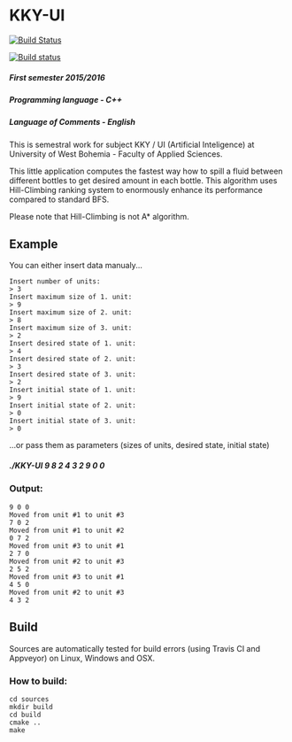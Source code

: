 # KKY-UI

[![Build Status](https://travis-ci.org/peldax/KKY-UI.svg?branch=master)](https://travis-ci.org/peldax/KKY-UI)

[![Build status](https://ci.appveyor.com/api/projects/status/639x11v3muwa2rbe/branch/master?svg=true)](https://ci.appveyor.com/project/peldax/kky-ui/branch/master)

##### First semester 2015/2016
##### Programming language - C++
##### Language of Comments - English

This is semestral work for subject KKY / UI (Artificial Inteligence) at University of West Bohemia - Faculty of Applied Sciences.

This little application computes the fastest way how to spill a fluid between different bottles to get desired amount in each bottle.
This algorithm uses Hill-Climbing ranking system to enormously enhance its performance compared to standard BFS.

Please note that Hill-Climbing is not A* algorithm.

## Example

You can either insert data manualy...

```
Insert number of units:
> 3
Insert maximum size of 1. unit:
> 9
Insert maximum size of 2. unit:
> 8
Insert maximum size of 3. unit:
> 2
Insert desired state of 1. unit:
> 4
Insert desired state of 2. unit:
> 3
Insert desired state of 3. unit:
> 2
Insert initial state of 1. unit:
> 9
Insert initial state of 2. unit:
> 0
Insert initial state of 3. unit:
> 0
```

...or pass them as parameters (sizes of units, desired state, initial state)

##### ./KKY-UI 9 8 2 4 3 2 9 0 0

### Output:
 
 ```
 9 0 0
Moved from unit #1 to unit #3
 7 0 2
Moved from unit #1 to unit #2
 0 7 2
Moved from unit #3 to unit #1
 2 7 0
Moved from unit #2 to unit #3
 2 5 2
Moved from unit #3 to unit #1
 4 5 0
Moved from unit #2 to unit #3
 4 3 2
```

## Build

Sources are automatically tested for build errors (using Travis CI and Appveyor) on Linux, Windows and OSX.

### How to build:

```
cd sources
mkdir build
cd build
cmake ..
make
```


